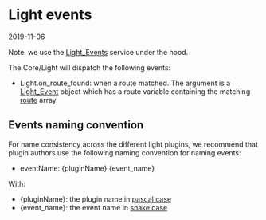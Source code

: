 Light events
=============
2019-11-06


Note: we use the [Light_Events](https://github.com/lingtalfi/Light_Events) service under the hood.


The Core/Light will dispatch the following events:


- Light.on_route_found: when a route matched. The argument is a [Light_Event](https://github.com/lingtalfi/Light/blob/master/doc/api/Ling/Light/Events/LightEvent.md) object which has a route variable containing the matching [route](https://github.com/lingtalfi/Light/blob/master/doc/pages/route.md) array.

 
 
Events naming convention
--------------
 
For name consistency across the different light plugins, we recommend that plugin authors
use the following naming convention for naming events:

- eventName: {pluginName}.{event_name}

With:
- {pluginName}: the plugin name in [pascal case](https://github.com/lingtalfi/ConventionGuy/blob/master/nomenclature.stringCases.eng.md#pascalcase) 
- {event_name}: the event name in [snake case](https://github.com/lingtalfi/ConventionGuy/blob/master/nomenclature.stringCases.eng.md#snakecase) 
